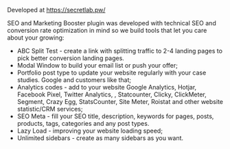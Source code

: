 Developed at https://secretlab.pw/

SEO and Marketing Booster plugin was developed with technical SEO and conversion rate optimization in mind so we build tools that let you care about your growing:
* ABC Split Test - create a link with splitting traffic to 2-4 landing pages to pick better conversion landing pages.
* Modal Window to build your email list or push your offer;
* Portfolio post type to update your website regularly with your case studies. Google and customers like that;
* Analytics codes - add to your website Google Analytics, Hotjar, Facebook Pixel, Twitter Analytics, , Statcounter, Clicky, ClickMeter, Segment, Crazy Egg, StatsCounter, Site Meter, Roistat and other website statistic/CRM services;
* SEO Meta - fill your SEO title, description, keywords for pages, posts, products, tags, categories and any post types.
* Lazy Load - improving your website loading speed;
* Unlimited sidebars - create as many sidebars as you want.
